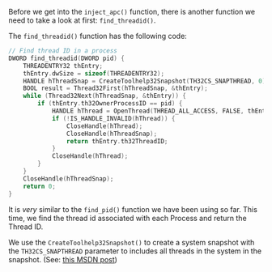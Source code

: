 Before we get into the `inject_apc()` function, there is another function we need to take a look at first: `find_threadid()`.

The `find_threadid()` function has the following code:
```c
// Find thread ID in a process
DWORD find_threadid(DWORD pid) {
    THREADENTRY32 thEntry;
    thEntry.dwSize = sizeof(THREADENTRY32);
    HANDLE hThreadSnap = CreateToolhelp32Snapshot(TH32CS_SNAPTHREAD, 0);
    BOOL result = Thread32First(hThreadSnap, &thEntry);
    while (Thread32Next(hThreadSnap, &thEntry)) {
        if (thEntry.th32OwnerProcessID == pid) {
            HANDLE hThread = OpenThread(THREAD_ALL_ACCESS, FALSE, thEntry.th32ThreadID); 
            if (!IS_HANDLE_INVALID(hThread)) {
                CloseHandle(hThread);
                CloseHandle(hThreadSnap);
                return thEntry.th32ThreadID;
            }
            CloseHandle(hThread);
        }
    }
    CloseHandle(hThreadSnap);
    return 0;
}
```
It is _very_ similar to the `find_pid()` function we have been using so far. This time, we find the thread id associated with each Process and return the Thread ID. 

We use the `CreateToolhelp32Snapshot()` to create a system snapshot with the `TH32CS_SNAPTHREAD` parameter to includes all threads in the system in the snapshot. (See: [this MSDN post](https://learn.microsoft.com/en-us/windows/win32/toolhelp/traversing-the-thread-list))